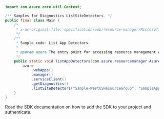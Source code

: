```java
import com.azure.core.util.Context;

/** Samples for Diagnostics ListSiteDetectors. */
public final class Main {
    /*
     * x-ms-original-file: specification/web/resource-manager/Microsoft.Web/stable/2021-03-01/examples/Diagnostics_ListSiteDetectors.json
     */
    /**
     * Sample code: List App Detectors.
     *
     * @param azure The entry point for accessing resource management APIs in Azure.
     */
    public static void listAppDetectors(com.azure.resourcemanager.AzureResourceManager azure) {
        azure
            .webApps()
            .manager()
            .serviceClient()
            .getDiagnostics()
            .listSiteDetectors("Sample-WestUSResourceGroup", "SampleApp", "availability", Context.NONE);
    }
}
```

Read the [SDK documentation](https://github.com/Azure/azure-sdk-for-java/blob/azure-resourcemanager_2.15.0/sdk/resourcemanager/azure-resourcemanager/README.md) on how to add the SDK to your project and authenticate.
